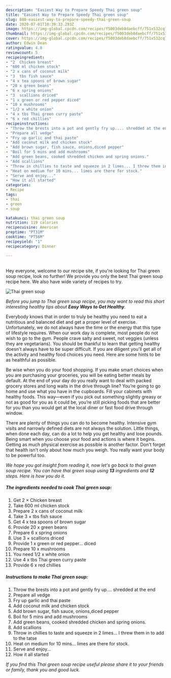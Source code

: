 ```yaml
---
description: "Easiest Way to Prepare Speedy Thai green soup"
title: "Easiest Way to Prepare Speedy Thai green soup"
slug: 880-easiest-way-to-prepare-speedy-thai-green-soup
date: 2020-07-01T10:39:33.293Z
image: https://img-global.cpcdn.com/recipes/f5003deb8daebcff/751x532cq70/thai-green-soup-recipe-main-photo.jpg
thumbnail: https://img-global.cpcdn.com/recipes/f5003deb8daebcff/751x532cq70/thai-green-soup-recipe-main-photo.jpg
cover: https://img-global.cpcdn.com/recipes/f5003deb8daebcff/751x532cq70/thai-green-soup-recipe-main-photo.jpg
author: Edwin Dean
ratingvalue: 4.8
reviewcount: 5
recipeingredient:
- "2  Chicken breast"
- "600 ml chicken stock"
- "2 x cans of coconut milk"
- "3  tbs fish sauce"
- "4 x tea spoons of brown sugar"
- "20 x green beans"
- "6 x spring onions"
- "3  scallions driced"
- "1 x green or red pepper diced"
- "10 x mushrooms"
- "1/2 x white onion"
- "4 x tbs Thai green curry paste"
- "6 x red chillies"
recipeinstructions:
- "Throw the brests into a pot and gently fry up.... shredded at the end"
- "Prepare all vedge"
- "Fry up garlic and thai paste"
- "Add coconut milk and chicken stock"
- "Add brown sugar, fish sauce, onions,diced pepper"
- "Boil for 5 mins and add mushrooms"
- "Add green beans, cooked shredded chicken and spring onions."
- "Add scallions"
- "Throw in chillies to taste and squeeze in 2 limes... I threw them in to add to the tatse"
- "Heat on medium for 10 mins... limes are there for stock."
- "Serve and enjoy..."
- "How it all started"
categories:
- Recipe
tags:
- thai
- green
- soup

katakunci: thai green soup 
nutrition: 119 calories
recipecuisine: American
preptime: "PT31M"
cooktime: "PT56M"
recipeyield: "1"
recipecategory: Dinner

---
```

<br>
Hey everyone, welcome to our recipe site, if you're looking for Thai green soup recipe, look no further! We provide you only the best Thai green soup recipe here. We also have wide variety of recipes to try.
<br>


![Thai green soup](https://img-global.cpcdn.com/recipes/f5003deb8daebcff/751x532cq70/thai-green-soup-recipe-main-photo.jpg)

<i>Before you jump to Thai green soup recipe, you may want to read this short interesting healthy tips about <strong>Easy Ways to Get Healthy</strong>.</i>

Everybody knows that in order to truly be healthy you need to eat a nutritious and balanced diet and get a proper level of exercise. Unfortunately, we do not always have the time or the energy that this type of lifestyle requires. When our work day is complete, most people do not wish to go to the gym. People crave salty and sweet, not veggies (unless they are vegetarians). You should be thankful to learn that getting healthy doesn't always have to be super difficult. If you are diligent you'll get all of the activity and healthy food choices you need. Here are some hints to be as healthful as possible.

Be wise when you do your food shopping. If you make smart choices when you are purchasing your groceries, you will be eating better meals by default. At the end of your day do you really want to deal with packed grocery stores and long waits in the drive through line? You’re going to go home and use what you have in the cupboards. Fill your cabinets with healthy foods. This way—even if you pick out something slightly greasy or not as good for you as it could be, you’re still picking foods that are better for you than you would get at the local diner or fast food drive through window.

There are plenty of things you can do to become healthy. Intensive gym visits and narrowly defined diets are not always the solution. Little things, when done each day, can do a lot to help you get healthy and lose pounds. Being smart when you choose your food and actions is where it begins. Getting as much physical exercise as possible is another factor. Don't forget that health isn't only about how much you weigh. You really want your body to be powerful too. 


<i>We hope you got insight from reading it, now let's go back to thai green soup recipe. You can have thai green soup using <strong>13</strong> ingredients and <strong>12</strong> steps. Here is how you do it.
</i>

##### The ingredients needed to cook Thai green soup:

1. Get 2 × Chicken breast
1. Take 600 ml chicken stock
1. Prepare 2 x cans of coconut milk
1. Take 3 × tbs fish sauce
1. Get 4 x tea spoons of brown sugar
1. Provide 20 x green beans
1. Prepare 6 x spring onions
1. Use 3 × scallions driced
1. Provide 1 x green or red pepper... diced
1. Prepare 10 x mushrooms
1. You need 1/2 x white onion
1. Use 4 x tbs Thai green curry paste
1. Provide 6 x red chillies


##### Instructions to make Thai green soup:

1. Throw the brests into a pot and gently fry up.... shredded at the end
1. Prepare all vedge
1. Fry up garlic and thai paste
1. Add coconut milk and chicken stock
1. Add brown sugar, fish sauce, onions,diced pepper
1. Boil for 5 mins and add mushrooms
1. Add green beans, cooked shredded chicken and spring onions.
1. Add scallions
1. Throw in chillies to taste and squeeze in 2 limes... I threw them in to add to the tatse
1. Heat on medium for 10 mins... limes are there for stock.
1. Serve and enjoy...
1. How it all started


<i>If you find this Thai green soup recipe useful please share it to your friends or family, thank you and good luck.</i>

